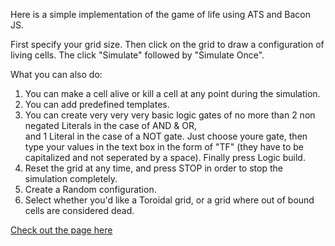 Here is a simple implementation of the game of life using ATS and Bacon JS.<br />

First specify your grid size. Then click on the grid to draw a configuration of living cells. The click "Simulate" followed
by "Simulate Once".<br />

What you can also do:<br />

1. You can make a cell alive or kill a cell at any point during the simulation.<br />
2. You can add predefined templates.<br />
3. You can create very very very basic logic gates of no more than 2 non negated Literals in the case of AND & OR,<br />
   and 1 Literal in the case of a NOT gate. Just choose youre gate, then type your values in the text box
   in the form of "TF" (they have to be capitalized and not seperated by a space). Finally press Logic build.
4. Reset the grid at any time, and press STOP in order to stop the simulation completely.<br />
5. Create a Random configuration.<br />
6. Select whether you'd like a Toroidal grid, or a grid where out of bound cells are considered dead.<br />

 <a href="https://r1issa.github.io/Game-of-Life-in-ATS/">Check out the page here</a> 

